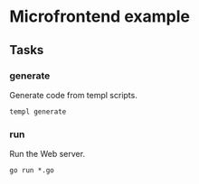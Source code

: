 # Microfrontend example

## Tasks

### generate

Generate code from templ scripts.

```
templ generate
```

### run

Run the Web server.

```
go run *.go
```
